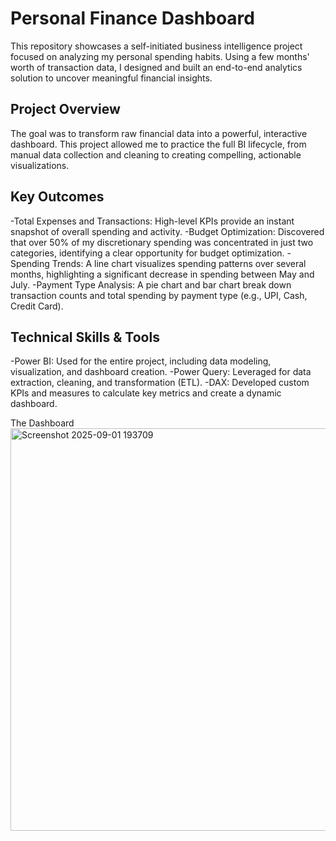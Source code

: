 # Personal Finance Dashboard
This repository showcases a self-initiated business intelligence project focused on analyzing my personal spending habits. Using a few months' worth of transaction data, I designed and built an end-to-end analytics solution to uncover meaningful financial insights.

## Project Overview
The goal was to transform raw financial data into a powerful, interactive dashboard. This project allowed me to practice the full BI lifecycle, from manual data collection and cleaning to creating compelling, actionable visualizations.

## Key Outcomes
-Total Expenses and Transactions: High-level KPIs provide an instant snapshot of overall spending and activity.
-Budget Optimization: Discovered that over 50% of my discretionary spending was concentrated in just two categories, identifying a clear opportunity for budget optimization.
-Spending Trends: A line chart visualizes spending patterns over several months, highlighting a significant decrease in spending between May and July.
-Payment Type Analysis: A pie chart and bar chart break down transaction counts and total spending by payment type (e.g., UPI, Cash, Credit Card).

## Technical Skills & Tools
-Power BI: Used for the entire project, including data modeling, visualization, and dashboard creation.
-Power Query: Leveraged for data extraction, cleaning, and transformation (ETL).
-DAX: Developed custom KPIs and measures to calculate key metrics and create a dynamic dashboard.

The Dashboard
<img width="1152" height="644" alt="Screenshot 2025-09-01 193709" src="https://github.com/user-attachments/assets/ff91a5b6-b8b3-45f5-9e8f-284dd0a6b2ad" />
